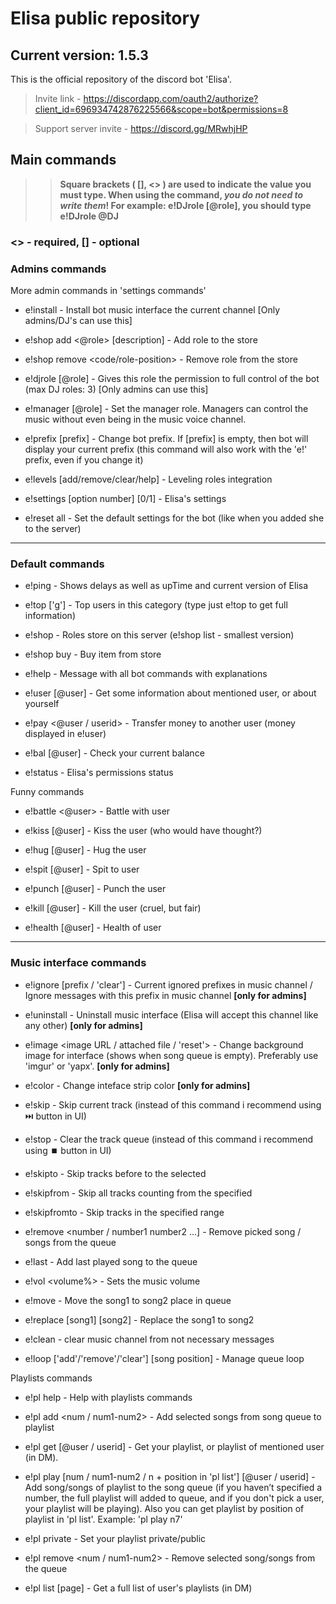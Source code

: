 # Elisa public repository
## Current version: 1.5.3
This is the official repository of the discord bot 'Elisa'.

> Invite link - https://discordapp.com/oauth2/authorize?client_id=696934742876225566&scope=bot&permissions=8

> Support server invite - https://discord.gg/MRwhjHP

  ## Main commands
>> __Square brackets ( [], <> ) are used to indicate the value you must type. When using the command, *you do not need to write them*! For example: e!DJrole [@role], you should type e!DJrole @DJ__


### <> - required, [] - optional


### Admins commands
More admin commands in 'settings commands'

- e!install - Install bot music interface the current channel [Only admins/DJ's can use this]

- e!shop add <@role> <cost> [description] - Add role to the store

- e!shop remove <code/role-position> - Remove role from the store

- e!djrole [@role] - Gives this role the permission to full control of the bot (max DJ roles: 3) [Only admins can use this]

- e!manager [@role] - Set the manager role. Managers can control the music without even being in the music voice channel.

- e!prefix [prefix] - Change bot prefix. If [prefix] is empty, then bot will display your current prefix (this command will also work with the 'e!' prefix, even if you change it)

- e!levels [add/remove/clear/help] - Leveling roles integration

- e!settings [option number] [0/1] - Elisa's settings

- e!reset all - Set the default settings for the bot (like when you added she to the server)
***
### Default commands

- e!ping - Shows delays as well as upTime and current version of Elisa

- e!top ['g'] - Top users in this category (type just e!top to get full information)

- e!shop - Roles store on this server (e!shop list - smallest version)

- e!shop buy <item code> - Buy item from store

- e!help - Message with all bot commands with explanations

- e!user [@user] - Get some information about mentioned user, or about yourself

- e!pay <amount> <@user / userid> - Transfer money to another user (money displayed in e!user)

- e!bal [@user] - Check your current balance

- e!status - Elisa's permissions status

Funny commands

- e!battle <@user> - Battle with user

- e!kiss [@user] - Kiss the user (who would have thought?)

- e!hug [@user] - Hug the user

- e!spit [@user] - Spit to user

- e!punch [@user] - Punch the user

- e!kill [@user] - Kill the user (cruel, but fair)

- e!health [@user] - Health of user
***
### Music interface commands

- e!ignore [prefix / 'clear'] - Current ignored prefixes in music channel / Ignore messages with this prefix in music channel **[only for admins]**

- e!uninstall - Uninstall music interface (Elisa will accept this channel like any other) **[only for admins]**

- e!image <image URL / attached file / 'reset'> - Change background image for interface (shows when song queue is empty). Preferably use 'imgur' or 'yapx'. **[only for admins]**

- e!color <color name> - Change inteface strip color **[only for admins]**

- e!skip - Skip current track (instead of this command i recommend using ⏭️ button in UI)

- e!stop - Clear the track queue (instead of this command i recommend using ⏹️ button in UI)

- e!skipto <number> - Skip tracks before to the selected
  
- e!skipfrom <number> - Skip all tracks counting from the specified
  
- e!skipfromto <number> - Skip tracks in the specified range

- e!remove <number / number1 number2 ...] - Remove picked song / songs from the queue

- e!last - Add last played song to the queue

- e!vol <volume%> - Sets the music volume

- e!move <song1> <song2> - Move the song1 to song2 place in queue

- e!replace [song1] [song2] - Replace the song1 to song2

- e!clean - clear music channel from not necessary messages

- e!loop ['add'/'remove'/'clear'] [song position] - Manage queue loop

Playlists commands

- e!pl help - Help with playlists commands

- e!pl add <num / num1-num2> - Add selected songs from song queue to playlist

- e!pl get [@user / userid] - Get your playlist, or playlist of mentioned user (in DM).

- e!pl play [num / num1-num2 / n + position in 'pl list'] [@user / userid] - Add song/songs of playlist to the song queue (if you haven’t specified a number, the full playlist will added to queue, and if you don't pick a user, your playlist will be playing). Also you can get playlist by position of playlist in 'pl list'. Example: 'pl play n7'

- e!pl private - Set your playlist private/public

- e!pl remove <num / num1-num2> - Remove selected song/songs from the queue

- e!pl list [page] - Get a full list of user's playlists (in DM)

